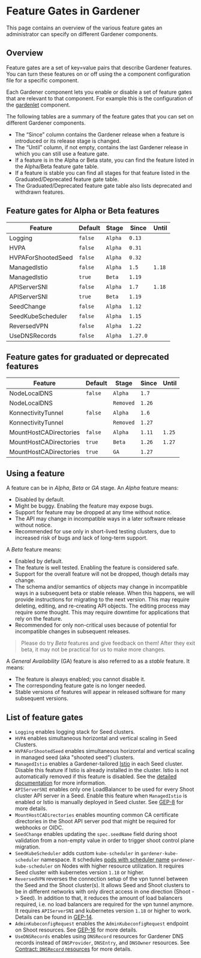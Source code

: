 # Feature Gates in Gardener

This page contains an overview of the various feature gates an administrator can specify on different Gardener components.

## Overview

Feature gates are a set of key=value pairs that describe Gardener features. You can turn these features on or off using the a component configuration file for a specific component.

Each Gardener component lets you enable or disable a set of feature gates that are relevant to that component. For example this is the configuration of the [gardenlet](../../example/20-componentconfig-gardenlet.yaml) component.

The following tables are a summary of the feature gates that you can set on different Gardener components.

* The “Since” column contains the Gardener release when a feature is introduced or its release stage is changed.
* The “Until” column, if not empty, contains the last Gardener release in which you can still use a feature gate.
* If a feature is in the Alpha or Beta state, you can find the feature listed in the Alpha/Beta feature gate table.
* If a feature is stable you can find all stages for that feature listed in the Graduated/Deprecated feature gate table.
* The Graduated/Deprecated feature gate table also lists deprecated and withdrawn features.

## Feature gates for Alpha or Beta features

| Feature | Default | Stage | Since | Until |
| --- | --- | --- | --- | --- |
| Logging | `false` | `Alpha` | `0.13` | |
| HVPA | `false` | `Alpha` | `0.31` | |
| HVPAForShootedSeed | `false` | `Alpha` | `0.32` | |
| ManagedIstio | `false` | `Alpha` | `1.5` | `1.18` |
| ManagedIstio | `true` | `Beta` | `1.19` | |
| APIServerSNI | `false` | `Alpha` | `1.7` | `1.18` |
| APIServerSNI | `true` | `Beta` | `1.19` | |
| SeedChange | `false` | `Alpha` | `1.12` | |
| SeedKubeScheduler | `false` | `Alpha` | `1.15` | |
| ReversedVPN | `false` | `Alpha` | `1.22` | |
| UseDNSRecords | `false` | `Alpha` | `1.27.0` | |

## Feature gates for graduated or deprecated features

| Feature | Default | Stage | Since | Until |
| --- | --- | --- | --- | --- |
| NodeLocalDNS | `false` | `Alpha` | `1.7` | |
| NodeLocalDNS | | `Removed` | `1.26` | |
| KonnectivityTunnel | `false` | `Alpha` | `1.6` | |
| KonnectivityTunnel | | `Removed` | `1.27` | |
| MountHostCADirectories | `false` | `Alpha` | `1.11` | `1.25` |
| MountHostCADirectories | `true` | `Beta` | `1.26` | `1.27` |
| MountHostCADirectories | `true` | `GA` | `1.27` | |

## Using a feature

A feature can be in *Alpha*, *Beta* or *GA* stage.
An *Alpha* feature means:

* Disabled by default.
* Might be buggy. Enabling the feature may expose bugs.
* Support for feature may be dropped at any time without notice.
* The API may change in incompatible ways in a later software release without notice.
* Recommended for use only in short-lived testing clusters, due to increased
  risk of bugs and lack of long-term support.

A *Beta* feature means:

* Enabled by default.
* The feature is well tested. Enabling the feature is considered safe.
* Support for the overall feature will not be dropped, though details may change.
* The schema and/or semantics of objects may change in incompatible ways in a
  subsequent beta or stable release. When this happens, we will provide instructions
  for migrating to the next version. This may require deleting, editing, and
  re-creating API objects. The editing process may require some thought.
  This may require downtime for applications that rely on the feature.
* Recommended for only non-critical uses because of potential for
  incompatible changes in subsequent releases.

> Please do try *Beta* features and give feedback on them!
> After they exit beta, it may not be practical for us to make more changes.

A *General Availability* (GA) feature is also referred to as a *stable* feature. It means:

* The feature is always enabled; you cannot disable it.
* The corresponding feature gate is no longer needed.
* Stable versions of features will appear in released software for many subsequent versions.

## List of feature gates

* `Logging` enables logging stack for Seed clusters.
* `HVPA` enables simultaneous horizontal and vertical scaling in Seed Clusters.
* `HVPAForShootedSeed`  enables simultaneous horizontal and vertical scaling in managed seed (aka "shooted seed") clusters.
* `ManagedIstio` enables a Gardener-tailored [Istio](https://istio.io) in each Seed cluster. Disable this feature if Istio is already installed in the cluster. Istio is not automatically removed if this feature is disabled. See the [detailed documentation](../usage/istio.md) for more information.
* `APIServerSNI` enables only one LoadBalancer to be used for every Shoot cluster API server in a Seed. Enable this feature when `ManagedIstio` is enabled or Istio is manually deployed in Seed cluster. See [GEP-8](../proposals/08-shoot-apiserver-via-sni.md) for more details.
* `MountHostCADirectories` enables mounting common CA certificate directories in the Shoot API server pod that might be required for webhooks or OIDC.
* `SeedChange` enables updating the `spec.seedName` field during shoot validation from a non-empty value in order to trigger shoot control plane migration.
* `SeedKubeScheduler` adds custom `kube-scheduler` in `gardener-kube-scheduler` namespace. It schedules [pods with scheduler name](../concepts/seed-admission-controller.md#mutating-webhooks) `gardener-kube-scheduler` on Nodes with higher resource utilization. It requires Seed cluster with kubernetes version `1.18` or higher.
* `ReversedVPN` reverses the connection setup of the vpn tunnel between the Seed and the Shoot cluster(s). It allows Seed and Shoot clusters to be in different networks with only direct access in one direction (Shoot -> Seed). In addition to that, it reduces the amount of load balancers required, i.e. no load balancers are required for the vpn tunnel anymore. It requires `APIServerSNI` and kubernetes version `1.18` or higher to work. Details can be found in [GEP-14](../proposals/14-reversed-cluster-vpn.md).
* `AdminKubeconfigRequest` enables the `AdminKubeconfigRequest` endpoint on Shoot resources. See [GEP-16](../proposals/16-adminkubeconfig-subresource.md) for more details.
* `UseDNSRecords` enables using `DNSRecord` resources for Gardener DNS records instead of `DNSProvider`, `DNSEntry`, and `DNSOwner` resources. See [Contract: `DNSRecord` resources](../extensions/dnsrecord.md) for more details.
